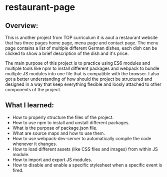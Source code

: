# restaurant-page

## Overview:
This is another project from TOP curriculum it is aout a restaurant website that has three pages home page, menu page and contact page. The menu page contains a list of multiple different German dishes, each dish can be clicked to show a brief description of the dish and it's price.

The main purpose of this project is to practice using ES6 modules and multiple tools like npm to install different packages and webpack to bundle multiple JS modules into one file that is compatible with the browser. I also got a better understanding of how should the project be structured and designed in a way that keep everything flexible and loosly attached to other components of the project.

## What I learned:
- How to properly structure the files of the project.
- How to use npm to install and unstall different packages.
- What is the purpose of package.json file.
- What are source maps and how to use them.
- How to use webpack-dev-server to automatically compile the code whenever it changes.
- How to load different assets (like CSS files and images) from within JS module.
- How to import and export JS modules.
- How to disable and enable a specific stylesheet when a specific event is fired.
